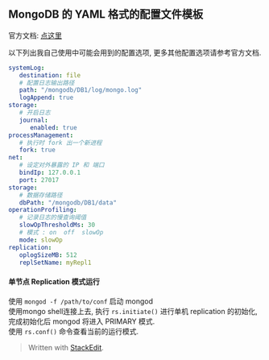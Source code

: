 
## MongoDB 的 YAML 格式的配置文件模板

官方文档: [点这里](http://docs.mongodb.org/manual/reference/configuration-options/)

以下列出我自己使用中可能会用到的配置选项, 更多其他配置选项请参考官方文档.

```yaml
systemLog:
   destination: file
   # 配置日志输出路径
   path: "/mongodb/DB1/log/mongo.log"
   logAppend: true
storage:
   # 开启日志
   journal:
      enabled: true
processManagement:
   # 执行时 fork 出一个新进程
   fork: true
net:
   # 设定对外暴露的 IP 和 端口
   bindIp: 127.0.0.1
   port: 27017
storage:
   # 数据存储路径
   dbPath: "/mongodb/DB1/data"
operationProfiling:
   # 记录日志的慢查询阈值
   slowOpThresholdMs: 30
   # 模式 : on  off  slowOp
   mode: slowOp
replication:
   oplogSizeMB: 512
   replSetName: myRepl1
```


#### 单节点 Replication 模式运行 
使用 `mongod -f /path/to/conf` 启动 mongod    
使用mongo shell连接上去, 执行 `rs.initiate()` 进行单机 replication 的初始化, 完成初始化后 mongod 将进入 PRIMARY 模式.    
使用 `rs.conf()` 命令查看当前的运行模式.


> Written with [StackEdit](https://stackedit.io/).
